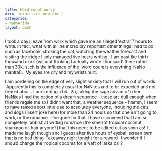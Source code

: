 ```yaml
---
title: Word count worry
date: 2010-11-12 18:40:00 Z
categories:
- NaNoWriMo
layout: post
---
```


I took a days leave from work which gave me an alleged 'extra' 7 hours to write. In fact, what with all the incredibly important other things I had to do such as facebook, stroking the cat, watching the weather forecast and visiting the fridge I only managed five hours writing.  I am past the thirty thousand mark (without thinking I actually wrote 'thousand' there rather than 30k, such is the influence of the 'word count is everything' NaNo mantra!).  My eyes are dry and my wrists hurt.

I am bordering on the edge of very slight anxiety that I will run out of words.  Apparently this is completely usual for NaNites and to be expected and not fretted about. I am fretting a bit.  So, taking the sage advice of other NaNites I had the option of a dream sequence - these are dull enough when friends regale me so I didn't want that, a weather sequence - hmmm, I seem to have talked about little else to absolutely everyone, including the cats and dogs (insert joke here) for more than 24 hours so that one isn't going to work, or the romance.  I've gone for that. I have discovered that I am so completely rubbish at writing romance (the smell of tropical coconut shampoo on hair anyone?) that this needs to be edited out as soon as!  It made me laugh though and I guess after five hours of eyeball screen burn that is no bad thing.
Takeaway night tonight for a reward.  I wonder if I should change the tropical coconut for a waft of tarka dall?
